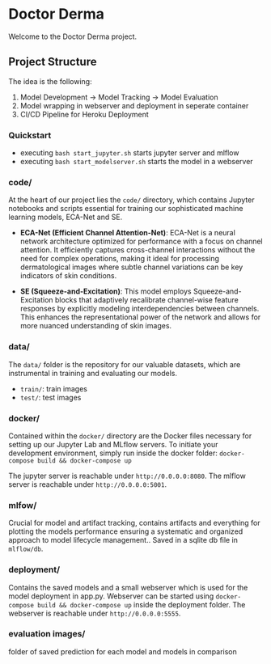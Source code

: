 # Doctor Derma

Welcome to the Doctor Derma project.

## Project Structure

The idea is the following:

1. Model Development -> Model Tracking -> Model Evaluation
2. Model wrapping in webserver and deployment in seperate container
3. CI/CD Pipeline for Heroku Deployment

### Quickstart
- executing `bash start_jupyter.sh` starts jupyter server and mlflow
- executing `bash start_modelserver.sh` starts the model in a webserver 

### code/
At the heart of our project lies the `code/` directory, which contains Jupyter notebooks and scripts essential for training our sophisticated machine learning models, ECA-Net and SE.

- **ECA-Net (Efficient Channel Attention-Net)**: ECA-Net is a neural network architecture optimized for performance with a focus on channel attention. It efficiently captures cross-channel interactions without the need for complex operations, making it ideal for processing dermatological images where subtle channel variations can be key indicators of skin conditions.

- **SE (Squeeze-and-Excitation)**: This model employs Squeeze-and-Excitation blocks that adaptively recalibrate channel-wise feature responses by explicitly modeling interdependencies between channels. This enhances the representational power of the network and allows for more nuanced understanding of skin images.

### data/
The `data/` folder is the repository for our valuable datasets, which are instrumental in training and evaluating our models.

- `train/`: train images
- `test/`: test images

### docker/
Contained within the `docker/` directory are the Docker files necessary for setting up our Jupyter Lab and MLflow servers.
To initiate your development environment, simply run inside the docker folder:
`` docker-compose build && docker-compose up ``

The jupyter server is reachable under  ``http://0.0.0.0:8080``.
The mlflow server is reachable under  ``http://0.0.0.0:5001``.


### mlfow/
Crucial for model and artifact tracking, contains artifacts and everything for plotting the models performance ensuring a systematic and organized approach to model lifecycle management..
Saved in a sqlite db file in `` mlflow/db ``.


### deployment/
Contains the saved models and a small webserver which is used for the model deployment in app.py.
Webserver can be started using `` docker-compose build && docker-compose up `` inside the deployment folder.
The webserver is reachable under  ``http://0.0.0.0:5555``.

### evaluation images/
folder of saved prediction for each model and models in comparison